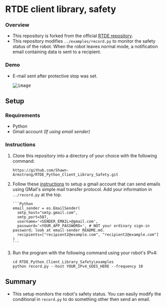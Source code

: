 # RTDE client library, safety

### Overview
- This repository is forked from the official [RTDE repository](https://github.com/UniversalRobots/RTDE_Python_Client_Library). 
- This repository modifies `../examples/record.py` to monitor the safety status of the robot. When the robot leaves normal mode, a notification email containing data is sent to a recipient. 

### Demo
- E-mail sent after protective stop was set.
    
  <kbd>![image](https://user-images.githubusercontent.com/80125540/234461086-f7dec77f-ed1b-4979-bc1c-6c82e09695e2.png)</kbd>

## Setup

### Requirements
- Python
- Gmail account _(If using email sender)_

### Instructions

1. Clone this repository into a directory of your choice with the following command:
     
   ```Console
   https://github.com/Shawn-Armstrong/RTDE_Python_Client_Library_Safety.git
   ```

2. Follow these [instructions](https://github.com/Shawn-Armstrong/Email_Sender#requirements) to setup a gmail account that can send emails using GMail's simple mail transfer protocol. Add your information in `../record.py` at the top. 

       ```Python
       email_sender = es.EmailSender(
         smtp_host="smtp.gmail.com",
         smtp_port=587,
         username='<SENDER_EMAIL>@gmail.com',
         password='<YOUR_APP_PASSWORD>', # NOT your ordinary sign-in password; look at email-sender README.md.
         recipients=["recipient2@example.com", "recipient2@example.com"]
       )
       ```

3. Run the program with the following command using your robot's IPv4:
   
   ```Console
   cd RTDE_Python_Client_Library_Safety\examples
   python record.py --host YOUR_IPv4_GOES_HERE --frequency 10
   ```
   
## Summary
- This setup monitors the robot's safety status. You can easily modify the conditional in `record.py` to do something other then send an email.
